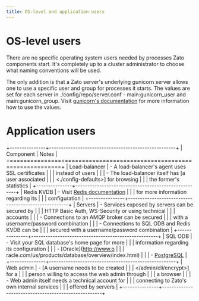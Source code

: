 ```yaml
---
title: OS-level and application users
---
```


OS-level users
==============

There are no specific operating system users needed by processes Zato components start.
It\'s completely up to a cluster administrator to choose what naming conventions will be used.

The only addition is that a Zato server\'s underlying gunicorn server
allows one to use a specific user and group for processes it starts. The values are
set for each server in ./config/repo/server.conf - main:gunicorn_user and
main:gunicorn_group. Visit [gunicorn\'s documentation](http://docs.gunicorn.org/en/latest/configure.html)
for more information how to use the values.

Application users
=================

+---------------+-----------------------------------------------------+
| Component     | Notes                                               |
+===============+=====================================================+
| Load-balancer | -   A load-balancer\'s agent uses SSL certificates  |
|               |     instead of users                                |
|               | -   The load-balancer itself has [a user associated |
|               |     \<./config-defaults\>] for browsing |
|               |     the former\'s statistics                        |
+---------------+-----------------------------------------------------+
| Redis KVDB    | -   Visit [Redis documentation](http://redis.io/)   |
|               |     for more information regarding its              |
|               |     configuration                                   |
+---------------+-----------------------------------------------------+
| Servers       | -   Services exposed by servers can be secured by   |
|               |     HTTP Basic Auth, WS-Security or using technical |
|               |     accounts                                        |
|               | -   Connections to an AMQP broker can be secured    |
|               |     with a username/password combination            |
|               | -   Connections to SQL ODB and Redis KVDB can be    |
|               |     secured with a username/password combination    |
+---------------+-----------------------------------------------------+
| SQL ODB       | -   Visit your SQL database\'s home page for more   |
|               |     information regarding its configuration         |
|               |     -   [Oracle](http://www.o                       |
|               | racle.com/us/products/database/overview/index.html) |
|               |     -   [PostgreSQL](http://www.postgresql.org)     |
+---------------+-----------------------------------------------------+
| Web admin     | -   [A username needs to be created                 |
|               |     \</admin/cli/encrypt\>] for a       |
|               |     person willing to access the web admin through  |
|               |     a browser                                       |
|               | -   Web admin itself needs a technical account for  |
|               |     connecting to Zato\'s own internal services     |
|               |     offered by servers                              |
+---------------+-----------------------------------------------------+
